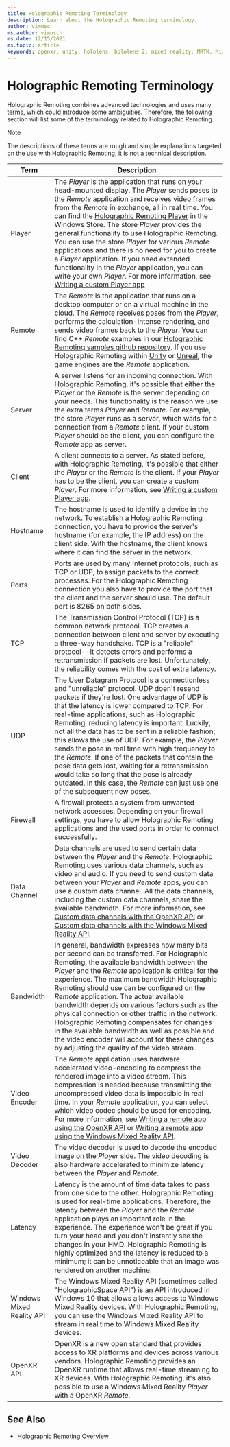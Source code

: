 ```yaml
---
title: Holographic Remoting Terminology
description: Learn about the Holographic Remoting terminology.
author: vimusc
ms.author: vimusch
ms.date: 12/15/2021
ms.topic: article
keywords: openxr, unity, hololens, hololens 2, mixed reality, MRTK, Mixed Reality Toolkit, augmented reality, virtual reality, mixed reality headsets, learn, tutorial, getting started, holographic remoting, desktop, terminology
---
```


# Holographic Remoting Terminology

Holographic Remoting combines advanced technologies and uses many terms, which could introduce some ambiguities. Therefore, the following section will list some of the terminology related to Holographic Remoting.

> [!Note]
> The descriptions of these terms are rough and simple explanations targeted on the use with Holographic Remoting, it is not a technical description.

|Term|Description|
|----|-------|
|Player|The *Player* is the application that runs on your head-mounted display. The *Player* sends poses to the *Remote* application and receives video frames from the *Remote* in exchange, all in real time. You can find the [Holographic Remoting Player](https://www.microsoft.com/p/holographic-remoting-player/9nblggh4sv40) in the Windows Store. The store *Player* provides the general functionality to use Holographic Remoting. You can use the store *Player* for various *Remote* applications and there is no need for you to create a *Player* application. If you need extended functionality in the *Player* application, you can write your own *Player*. For more information, see [Writing a custom Player app](holographic-remoting-create-player.md)
|Remote|The *Remote* is the application that runs on a desktop computer or on a virtual machine in the cloud. The *Remote* receives poses from the *Player*, performs the calculation-intense rendering, and sends video frames back to the *Player*. You can find C++ *Remote* examples in our [Holographic Remoting samples github repository](https://github.com/microsoft/MixedReality-HolographicRemoting-Samples). If you use Holographic Remoting within [Unity](../unity/preview-and-debug-your-app.md) or [Unreal](../unreal/unreal-streaming.md), the game engines are the *Remote* application.|
|Server| A server listens for an incoming connection. With Holographic Remoting, it's possible that either the *Player* or the *Remote* is the server depending on your needs. This functionality is the reason we use the extra terms *Player* and *Remote*. For example, the store *Player* runs as a server, which waits for a connection from a *Remote* client. If your custom *Player* should be the client, you can configure the *Remote* app as server.|
|Client| A client connects to a server. As stated before, with Holographic Remoting, it's possible that either the *Player* or the *Remote* is the client. If your *Player* has to be the client, you can create a custom *Player*. For more information, see [Writing a custom Player app](holographic-remoting-create-player.md).|
|Hostname| The hostname is used to identify a device in the network. To establish a Holographic Remoting connection, you have to provide the server's hostname (for example, the IP address) on the client side. With the hostname, the client knows where it can find the server in the network.|
|Ports| Ports are used by many Internet protocols, such as TCP or UDP, to assign packets to the correct processes. For the Holographic Remoting connection you also have to provide the port that the client and the server should use. The default port is 8265 on both sides.|
|TCP| The Transmission Control Protocol (TCP) is a common network protocol. TCP creates a connection between client and server by executing a three-way handshake. TCP is a "reliable" protocol--it detects errors and performs a retransmission if packets are lost. Unfortunately, the reliability comes with the cost of extra latency.|
|UDP| The User Datagram Protocol is a connectionless and "unreliable" protocol. UDP doen't resend packets if they're lost. One advantage of UDP is that the latency is lower compared to TCP. For real-time applications, such as Holographic Remoting, reducing latency is important. Luckily, not all the data has to be sent in a reliable fashion; this allows the use of UDP. For example, the *Player* sends the pose in real time with high frequency to the *Remote*. If one of the packets that contain the pose data gets lost, waiting for a retransmission would take so long that the pose is already outdated. In this case, the *Remote* can just use one of the subsequent new poses.|
|Firewall| A firewall protects a system from unwanted network accesses. Depending on your firewall settings, you have to allow Holographic Remoting applications and the used ports in order to connect successfully.|
|Data Channel| Data channels are used to send certain data between the *Player* and the *Remote*. Holographic Remoting uses various data channels, such as video and audio. If you need to send custom data between your *Player* and *Remote* apps, you can use a custom data channel. All the data channels, including the custom data channels, share the available bandwidth. For more information, see [Custom data channels with the OpenXR API](holographic-remoting-custom-data-channels-openxr.md) or [Custom data channels with the Windows Mixed Reality API](holographic-remoting-custom-data-channels.md).|
|Bandwidth| In general, bandwidth expresses how many bits per second can be transferred. For Holographic Remoting, the available bandwidth between the *Player* and the *Remote* application is critical for the experience. The maximum bandwidth Holographic Remoting should use can be configured on the *Remote* application. The actual available bandwidth depends on various factors such as the physical connection or other traffic in the network. Holographic Remoting compensates for changes in the available bandwidth as well as possible and the video encoder will account for these changes by adjusting the quality of the video stream.|
|Video Encoder| The *Remote* application uses hardware accelerated video-encoding to compress the rendered image into a video stream. This compression is needed because transmitting the uncompressed video data is impossible in real time. In your *Remote* application, you can select which video codec should be used for encoding. For more information, see [Writing a remote app using the OpenXR API](holographic-remoting-create-remote-openxr.md) or [Writing a remote app using the Windows Mixed Reality API](holographic-remoting-create-remote-wmr.md).|
|Video Decoder| The video decoder is used to decode the encoded image on the *Player* side. The video decoding is also hardware accelerated to minimize latency between the *Player* and *Remote*.|
|Latency| Latency is the amount of time data takes to pass from one side to the other. Holographic Remoting is used for real-time applications. Therefore, the latency between the *Player* and the *Remote* application plays an important role in the experience. The experience won't be great if you turn your head and you don't instantly see the changes in your HMD. Holographic Remoting is highly optimized and the latency is reduced to a minimum; it can be unnoticeable that an image was rendered on another machine.|
|Windows Mixed Reality API| The Windows Mixed Reality API (sometimes called "HolographicSpace API") is an API introduced in Windows 10 that allows allows access to Windows Mixed Reality devices. With Holographic Remoting, you can use the Windows Mixed Reality API to stream in real time to Windows Mixed Reality devices.|
|OpenXR API| OpenXR is a new open standard that provides access to XR platforms and devices across various vendors. Holographic Remoting provides an OpenXR runtime that allows real-time streaming to XR devices. With Holographic Remoting, it's also possible to use a Windows Mixed Reality *Player* with a OpenXR *Remote*.|

## See Also

* [Holographic Remoting Overview](../advanced-concepts/holographic-remoting-overview.md)
